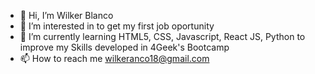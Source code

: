 - 👋 Hi, I’m Wilker Blanco
- 👀 I’m interested in to get my first job oportunity
- 🌱 I’m currently learning HTML5, CSS, Javascript, React JS, Python to improve my Skills developed in 4Geek's Bootcamp
- 📫 How to reach me wilkeranco18@gmail.com

<!---
WilkerB-12/WilkerB-12 is a ✨ special ✨ repository because its `README.md` (this file) appears on your GitHub profile.
You can click the Preview link to take a look at your changes.
--->
